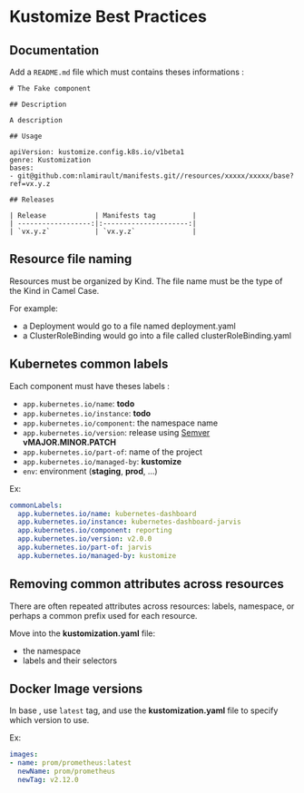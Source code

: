 # Kustomize Best Practices

## Documentation

Add a `README.md` file which must contains theses informations :

```text
# The Fake component

## Description

A description

## Usage

apiVersion: kustomize.config.k8s.io/v1beta1
genre: Kustomization
bases:
- git@github.com:nlamirault/manifests.git//resources/xxxxx/xxxxx/base?ref=vx.y.z

## Releases

| Release            | Manifests tag         |
| ------------------:|:---------------------:|
| `vx.y.z`           | `vx.y.z`              |
```

## Resource file naming

Resources must be organized by Kind. The file name must be the type of the Kind in
Camel Case.

For example:

* a Deployment would go to a file named deployment.yaml
* a ClusterRoleBinding would go into a file called clusterRoleBinding.yaml

## Kubernetes common labels

Each component must have theses labels :

* `app.kubernetes.io/name`: **todo**
* `app.kubernetes.io/instance`: **todo**
* `app.kubernetes.io/component`: the namespace name
* `app.kubernetes.io/version`: release using [Semver](https://semver.org/) **vMAJOR.MINOR.PATCH**
* `app.kubernetes.io/part-of`: name of the project
* `app.kubernetes.io/managed-by`: **kustomize**
* `env`: environment (**staging**, **prod**, ...)

Ex:

```yaml
commonLabels:
  app.kubernetes.io/name: kubernetes-dashboard
  app.kubernetes.io/instance: kubernetes-dashboard-jarvis
  app.kubernetes.io/component: reporting
  app.kubernetes.io/version: v2.0.0
  app.kubernetes.io/part-of: jarvis
  app.kubernetes.io/managed-by: kustomize
```

## Removing common attributes across resources

There are often repeated attributes across resources: labels, namespace, or perhaps a common prefix used for each resource.

Move into the **kustomization.yaml** file:

* the namespace
* labels and their selectors

## Docker Image versions

In base , use ̀`latest` tag, and use the **kustomization.yaml** file to specify which version to use.

Ex:

```yaml
images:
- name: prom/prometheus:latest
  newName: prom/prometheus
  newTag: v2.12.0
```

